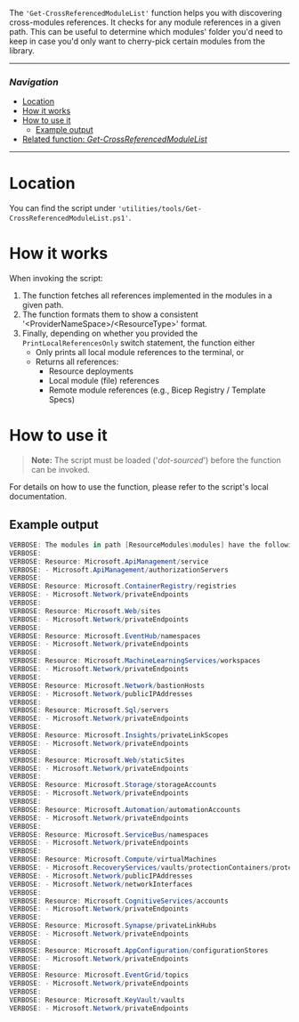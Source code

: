 The `'Get-CrossReferencedModuleList'` function helps you with discovering cross-modules references. It checks for any module references in a given path. This can be useful to determine which modules' folder you'd need to keep in case you'd only want to cherry-pick certain modules from the library.

---

### _Navigation_

- [Location](#location)
- [How it works](#how-it-works)
- [How to use it](#how-to-use-it)
  - [Example output](#example-output)
- [Related function: _Get-CrossReferencedModuleList_](#related-function-Get-CrossReferencedModuleList)

---
# Location

You can find the script under `'utilities/tools/Get-CrossReferencedModuleList.ps1'`.

# How it works

When invoking the script:

1. The function fetches all references implemented in the modules in a given path.
1. The function formats them to show a consistent '\<ProviderNameSpace\>/\<ResourceType\>' format.
1. Finally, depending on whether you provided the `PrintLocalReferencesOnly` switch statement, the function either
   - Only prints all local module references to the terminal, or
   - Returns all references:
     - Resource deployments
     - Local module (file) references
     - Remote module references (e.g., Bicep Registry / Template Specs)

# How to use it

> **Note:** The script must be loaded ('*dot-sourced*') before the function can be invoked.

For details on how to use the function, please refer to the script's local documentation.

## Example output

```PowerShell
VERBOSE: The modules in path [ResourceModules\modules] have the following local folder references:
VERBOSE:
VERBOSE: Resource: Microsoft.ApiManagement/service
VERBOSE: - Microsoft.ApiManagement/authorizationServers
VERBOSE:
VERBOSE: Resource: Microsoft.ContainerRegistry/registries
VERBOSE: - Microsoft.Network/privateEndpoints
VERBOSE:
VERBOSE: Resource: Microsoft.Web/sites
VERBOSE: - Microsoft.Network/privateEndpoints
VERBOSE:
VERBOSE: Resource: Microsoft.EventHub/namespaces
VERBOSE: - Microsoft.Network/privateEndpoints
VERBOSE:
VERBOSE: Resource: Microsoft.MachineLearningServices/workspaces
VERBOSE: - Microsoft.Network/privateEndpoints
VERBOSE:
VERBOSE: Resource: Microsoft.Network/bastionHosts
VERBOSE: - Microsoft.Network/publicIPAddresses
VERBOSE:
VERBOSE: Resource: Microsoft.Sql/servers
VERBOSE: - Microsoft.Network/privateEndpoints
VERBOSE:
VERBOSE: Resource: Microsoft.Insights/privateLinkScopes
VERBOSE: - Microsoft.Network/privateEndpoints
VERBOSE:
VERBOSE: Resource: Microsoft.Web/staticSites
VERBOSE: - Microsoft.Network/privateEndpoints
VERBOSE:
VERBOSE: Resource: Microsoft.Storage/storageAccounts
VERBOSE: - Microsoft.Network/privateEndpoints
VERBOSE:
VERBOSE: Resource: Microsoft.Automation/automationAccounts
VERBOSE: - Microsoft.Network/privateEndpoints
VERBOSE:
VERBOSE: Resource: Microsoft.ServiceBus/namespaces
VERBOSE: - Microsoft.Network/privateEndpoints
VERBOSE:
VERBOSE: Resource: Microsoft.Compute/virtualMachines
VERBOSE: - Microsoft.RecoveryServices/vaults/protectionContainers/protectedItems
VERBOSE: - Microsoft.Network/publicIPAddresses
VERBOSE: - Microsoft.Network/networkInterfaces
VERBOSE:
VERBOSE: Resource: Microsoft.CognitiveServices/accounts
VERBOSE: - Microsoft.Network/privateEndpoints
VERBOSE:
VERBOSE: Resource: Microsoft.Synapse/privateLinkHubs
VERBOSE: - Microsoft.Network/privateEndpoints
VERBOSE:
VERBOSE: Resource: Microsoft.AppConfiguration/configurationStores
VERBOSE: - Microsoft.Network/privateEndpoints
VERBOSE:
VERBOSE: Resource: Microsoft.EventGrid/topics
VERBOSE: - Microsoft.Network/privateEndpoints
VERBOSE:
VERBOSE: Resource: Microsoft.KeyVault/vaults
VERBOSE: - Microsoft.Network/privateEndpoints
```
